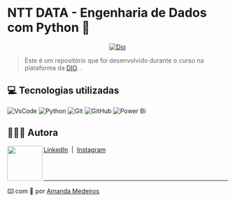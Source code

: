 # NTT DATA - Engenharia de Dados com Python 🐍

<p align="center">
<a href="https://dio.me/"><img src="https://hermes.dio.me/tracks/2a3a2d2b-7de7-457c-b4df-dcd327eae9eb.png" alt="Dio">
</a>

> Este é um repositório que foi desenvolvido durante o curso na plataforma da [DIO](https://dio.me).
.

## 💻 Tecnologias utilizadas 
![VsCode](https://img.shields.io/badge/VSCode-0078D4?style=for-the-badge&logo=visual%20studio%20code&logoColor=white)
![Python](https://img.shields.io/badge/Python-FFD43B?style=for-the-badge&logo=python&logoColor=blue)
![Git](https://img.shields.io/badge/git-%23F05033.svg?style=for-the-badge&logo=git&logoColor=white)
![GitHub](https://img.shields.io/badge/github-%23121011.svg?style=for-the-badge&logo=github&logoColor=white)
![Power Bi](https://img.shields.io/badge/power_bi-F2C811?style=for-the-badge&logo=powerbi&logoColor=black)

## 👩🏽‍💻 Autora

<p>
    <img 
      align=left 
      margin=10 
      width=80 
      src="https://avatars.githubusercontent.com/u/149709202?v=4"
    />
    <a href="https://www.linkedin.com/in/iamandamedeiros">LinkedIn</a>
&nbsp;|&nbsp;
    <a href="https://www.instagram.com/iamandamedeiros/">
    Instagram</a>
&nbsp;&nbsp;</p>
</p>
<br/><br/>
<p>

---

⌨️ com 💖 por [Amanda Medeiros](https://github.com/iamandamedeiros)